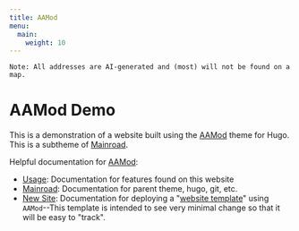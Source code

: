 ```yaml
---
title: AAMod
menu:
  main:
    weight: 10
---
```


```text
Note: All addresses are AI-generated and (most) will not be found on a map.
```

AAMod Demo
==========

This is a demonstration of a website built using the [AAMod](https://github.com/recoverysource/aamod)
theme for Hugo. This is a subtheme of [Mainroad](https://mainroad-demo.netlify.app/).

Helpful documentation for [AAMod](https://recoverysource.net/aamodule/about):

- [Usage](https://recoverysource.net/aamodule/usage):
  Documentation for features found on this website
- [Mainroad](https://mainroad-demo.netlify.app/):
  Documentation for parent theme, hugo, git, etc.
- [New Site](https://recoverysource.net/template/new.html):
  Documentation for deploying a "[website template](https://template-demo.recoverysource.net/)"
  using ``AAMod``--This template is intended to see very minimal change so
  that it will be easy to "track".
